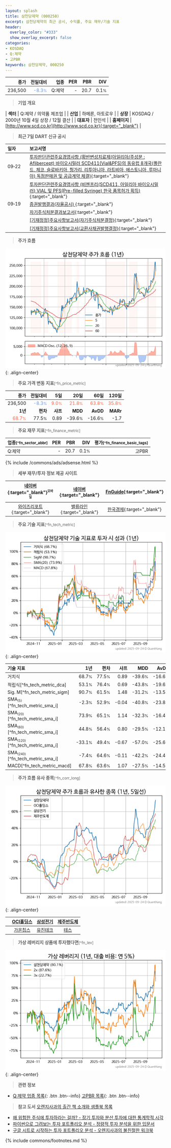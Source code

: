 ```yaml
---
layout: splash
title: 삼천당제약 (000250)
excerpt: 삼천당제약의 최근 공시, 수익률, 주요 재무/기술 지표
header:
  overlay_color: "#333"
  show_overlay_excerpt: false
categories:
- KOSDAQ
- Q:제약
- 고PBR
keywords: 삼천당제약, 000250
---
```


| **종가** | **전일대비** | **업종** | **PER** | **PBR** | **DIV** |
| -------: | -----------: | -------: | ------: | ------: | ------: |
| 236,500 | <span style="color: cornflowerblue">-8.3<small>%</small></span> | Q:제약 | - | 20.7 | 0.1<small>%</small> |

<!-- more -->


> **기업 개요**<a id="company"></a>

| <span style="white-space:nowrap;">**섹터**</span> | Q:제약 / 의약품 제조업 |
| <span style="white-space:nowrap;">**산업**</span> | 하메론, 아토로우 |
| <span style="white-space:nowrap;">**상장**</span> | KOSDAQ / 2000년 10월 4일 상장 / 12월 결산 |
| <span style="white-space:nowrap;">**대표자**</span> | 전인석 |
| <span style="white-space:nowrap;">**홈페이지**</span> | [http://www.scd.co.kr](http://www.scd.co.kr){:target="_blank"} |


> **최근 7일 DART 신규 공시**<a id="dart"></a>

| **일자** |      | **보고서명** |
| :------- | :--- | :----------- |
| 09&#x2011;22 | | [투자판단관련주요경영사항              (황반변성치료제(아일리아/주성분 : Aflibercept) 바이오시밀러 SCD411(Vial&PFS)의 동유럽 8개국(폴란드, 체코, 슬로바키아, 헝가리, 리투아니아, 라트비아, 에스토니아, 루마니아) 독점판매권 및 공급계약 체결)](https://dart.fss.or.kr/dsaf001/main.do?rcpNo=20250922900496){:target="_blank"} |
|  | | [투자판단관련주요경영사항              (비젠프리(SCD411, 아일리아 바이오시밀러) VIAL 및 PFS(Pre-filled Syringe) 한국 품목허가 획득)](https://dart.fss.or.kr/dsaf001/main.do?rcpNo=20250922900445){:target="_blank"} |
| 09&#x2011;19 | | [증권발행결과(자율공시)              ](https://dart.fss.or.kr/dsaf001/main.do?rcpNo=20250919900478){:target="_blank"} |
|  | | [자기주식처분결과보고서](https://dart.fss.or.kr/dsaf001/main.do?rcpNo=20250919000459){:target="_blank"} |
|  | | [[기재정정]주요사항보고서(자기주식처분결정)](https://dart.fss.or.kr/dsaf001/main.do?rcpNo=20250919000122){:target="_blank"} |
|  | | [[기재정정]주요사항보고서(교환사채권발행결정)](https://dart.fss.or.kr/dsaf001/main.do?rcpNo=20250919000111){:target="_blank"} |


> **주가 흐름**<a id="price"></a>

![000250](/stock/images/000250.png){: .align-center}


> **주요 가격 변동 지표**<small>[^fn_price_metric]</small>

| **종가** | **전일대비** | **5일** | **20일** | **60일** | **120일** |
| -------: | -----------: | ------: | -------: | -------: | --------: |
| 236,500 | <span style="color: cornflowerblue">-8.3<small>%</small></span> | <span style="color: tomato">9.0<small>%</small></span> | <span style="color: tomato">21.8<small>%</small></span> | <span style="color: tomato">63.8<small>%</small></span> | <span style="color: tomato">35.8<small>%</small></span> |
| **1년** | **편차** | **샤프** | **MDD** | **AvDD** | **MARr** |
| <span style="color: tomato">68.7<small>%</small></span> | 77.5<small>%</small> | 0.89 | -39.6<small>%</small> | -16.6<small>%</small> | -1.7 |


> **주요 재무 지표**<small>[^fn_finance_metric]</small>

| **업종**<small>[^fn_sector_abbr]</small> | **PER** | **PBR** | **DIV** | **평가**<small>[^fn_finance_basic_tags]</small> |
| :--------------------------------------- | ------: | ------: | ------: | ----------------------------------------------: |
| Q:제약 | - | 20.7 | 0.1<small>%</small> | 고PBR |



{% include /commons/ads/adsense.html %}

> **세부 재무/투자 정보 제공 사이트**

| [네이버](https://m.stock.naver.com/domestic/stock/000250/finance/summary){:target="_blank"}<sup><small>모바일</small></sup> | [네이버](https://finance.naver.com/item/coinfo.naver?code=000250){:target="_blank"} | [FnGuide](https://comp.fnguide.com/SVO2/ASP/SVD_Invest.asp?gicode=A000250&MenuYn=Y){:target="_blank"} |
| :---: | :---: | :---: |
| [와이즈리포트](https://comp.wisereport.co.kr/company/c1040001.aspx?cmp_cd=000250){:target="_blank"} | [밸류라인](https://www.valueline.co.kr/finance/summary/000250){:target="_blank"} | [한국경제](https://markets.hankyung.com/stock/000250/financial-summary){:target="_blank"} |


> **주요 기술 지표**<small>[^fn_tech_metric]</small>


![000250](/stock/images/000250_tech.png){: .align-center}

| **기술 지표** | **1년** | **편차** | **샤프** | **MDD** | **AvDD** |
| :------------ | ------: | -----------: | -------: | ------: | -------: |
| 거치식 | 68.7<small>%</small> | 77.5<small>%</small> | 0.89 | -39.6<small>%</small> | -16.6<small>%</small> |
| 적립식[^fn_tech_metric_dca] | 53.1<small>%</small> | 76.4<small>%</small> | 0.69 | -43.8<small>%</small> | -19.6<small>%</small> |
| Sig. M[^fn_tech_metric_sigm] | 90.7<small>%</small> | 61.5<small>%</small> | 1.48 | -31.2<small>%</small> | -13.5<small>%</small> |
| SMA<small><sub>(5)</sub></small>[^fn_tech_metric_sma_i] | -2.3<small>%</small> | 52.9<small>%</small> | -0.04 | -40.8<small>%</small> | -23.8<small>%</small> |
| SMA<small><sub>(20)</sub></small>[^fn_tech_metric_sma_i] | 73.9<small>%</small> | 65.1<small>%</small> | 1.14 | -32.3<small>%</small> | -16.4<small>%</small> |
| SMA<small><sub>(60)</sub></small>[^fn_tech_metric_sma_i] | 44.8<small>%</small> | 56.4<small>%</small> | 0.80 | -29.5<small>%</small> | -12.1<small>%</small> |
| SMA<small><sub>(120)</sub></small>[^fn_tech_metric_sma_i] | -33.1<small>%</small> | 49.4<small>%</small> | -0.67 | -57.0<small>%</small> | -25.6<small>%</small> |
| SMA<small><sub>(240)</sub></small>[^fn_tech_metric_sma_i] | -7.4<small>%</small> | 64.6<small>%</small> | -0.11 | -42.2<small>%</small> | -24.4<small>%</small> |
| MACD[^fn_tech_metric_macd] | 67.8<small>%</small> | 63.6<small>%</small> | 1.07 | -27.5<small>%</small> | -14.5<small>%</small> |


> **주가 흐름 유사 종목**<a id="corr"></a><small>[^fn_corr_long]</small>

![000250](/stock/images/000250_corr.png){: .align-center}

|       | [OCI홀딩스](/010060/) | [삼성전기](/009150/) | [제주반도체](/080220/) |
| :---: | :------------------------------------: | :------------------------------------: | :------------------------------------: |
|       | [가온칩스](/399720/) | [유진테크](/084370/) | [테스](/095610/) |


> **가상 레버리지 상품에 투자했다면**<a id="2x"></a><small>[^fn_lev]</small>

![000250](/stock/images/000250_2x.png){: .align-center}


> **관련 정보**

- [Q:제약 업종 목록](/stats/sector/kosdaq_업종_제약_종목/){: .btn .btn--info} [고PBR 목록](/fn/fn_high_pbr/){: .btn .btn--info}

> **참고 도서** [오렌지사과의 출간 책 소개와 샘플북 목록](https://kongdori.tistory.com/691)

- [왜 위험한 주식에 투자하라는 걸까? - 장기 투자와 분산 투자에 대한 통계학적 시각](https://kongdori.tistory.com/421)
- [파이썬으로 그려보는 투자 포트폴리오 분석  - 정량적 투자 분석을 위한 입문서](https://kongdori.tistory.com/643)
- [구글 시트로 시작하는 투자 포트폴리오 분석 - 오렌지사과의 불친절한 워크북](https://kongdori.tistory.com/449)


{% include commons/footnotes.md %}